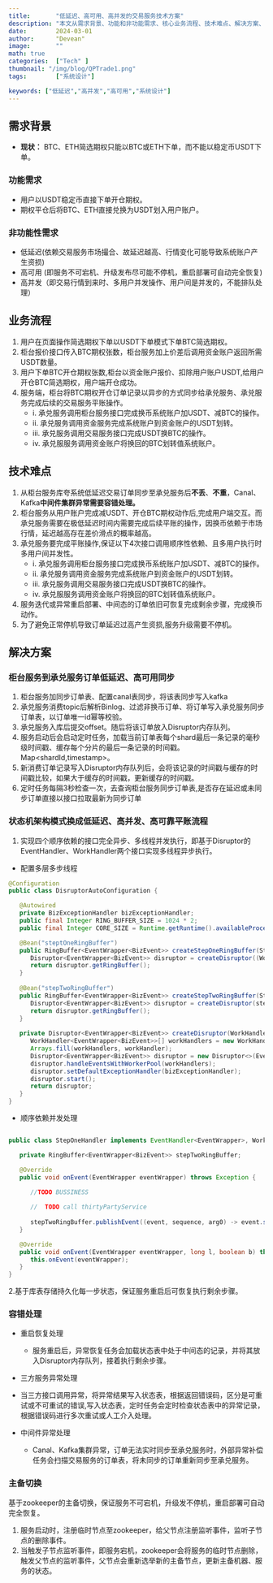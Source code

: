 ```yaml
---
title:       "低延迟、高可用、高并发的交易服务技术方案"
description: "本文从需求背景、功能和非功能需求、核心业务流程、技术难点、解决方案、核心逻辑实现以canal、kafka实现低延迟低耦合，以Disruptor、Mysql实现高并发,以zookeeper实现主备动态切换高可用"
date:        2024-03-01
author:      "Devean"
image:       ""
math: true
categories:  ["Tech" ]
thumbnail: "/img/blog/QPTrade1.png"
tags:        ["系统设计"]

keywords: ["低延迟","高并发","高可用","系统设计"]
---
```



## 需求背景
+ **现状：** BTC、ETH简选期权只能以BTC或ETH下单，而不能以稳定币USDT下单。

### 功能需求
+ 用户以USDT稳定币直接下单开仓期权。
+ 期权平仓后将BTC、ETH直接兑换为USDT划入用户账户。
### 非功能性需求
 + 低延迟(依赖交易服务市场撮合、故延迟越高、行情变化可能导致系统账户产生资损)
 + 高可用 (即服务不可宕机、升级发布尽可能不停机，重启部署可自动完全恢复)
 + 高并发（即交易行情到来时、多用户并发操作、用户间是并发的，不能排队处理）

## 业务流程
1. 用户在页面操作简选期权下单以USDT下单模式下单BTC简选期权。
2. 柜台报价接口传入BTC期权张数，柜台服务加上价差后调用资金账户返回所需USDT数量。
3. 用户下单BTC开仓期权张数,柜台以资金账户报价、扣除用户账户USDT,给用户开仓BTC简选期权，用户端开仓成功。
4. 服务端，柜台将BTC期权开仓订单记录以异步的方式同步给承兑服务、承兑服务完成后续的交易服务平账操作。
   + i. 承兑服务调用柜台服务接口完成换币系统账户加USDT、减BTC的操作。
   + ii. 承兑服务调用资金服务完成系统账户到资金账户的USDT划转。
   + iii. 承兑服务调用交易服务接口完成USDT换BTC的操作。
   + iv. 承兑服服务调用资金账户将换回的BTC划转值系统账户。
## 技术难点

1. 从柜台服务库夸系统低延迟交易订单同步至承兑服务后**不丢**、**不重**，Canal、Kafka**中间件集群异常需要容错处理。**
2. 柜台服务从用户账户完成减USDT、开仓BTC期权动作后,完成用户端交互。而承兑服务需要在极低延迟时间内需要完成后续平账的操作，因换币依赖于市场行情，延迟越高存在差价滑点的概率越高。
3. 承兑服务要完成平账操作,保证以下4次接口调用顺序性依赖、且多用户执行时多用户间并发性。
    + i. 承兑服务调用柜台服务接口完成换币系统账户加USDT、减BTC的操作。
    + ii. 承兑服务调用资金服务完成系统账户到资金账户的USDT划转。
    + iii. 承兑服务调用交易服务接口完成USDT换BTC的操作。
    + iv. 承兑服服务调用资金账户将换回的BTC划转值系统账户。
4. 服务迭代或异常重启部署、中间态的订单依旧可恢复完成剩余步骤，完成换币动作。
5. 为了避免正常停机导致订单延迟过高产生资损,服务升级需要不停机。

## 解决方案

### 柜台服务到承兑服务订单低延迟、高可用同步
1.  柜台服务加同步订单表、配置canal表同步，将该表同步写入kafka 
2.  承兑服务消费topic后解析Binlog、过滤非换币订单、将订单写入承兑服务同步订单表，以订单唯一id幂等校验。
3.  承兑服务入库后提交offset。随后将该订单放入Disruptor内存队列。
4.  服务启动后会启动定时任务，加载当前订单表每个shard最后一条记录的毫秒级时间戳、缓存每个分片的最后一条记录的时间戳。Map<shardId,timestamp>。
5.  新消费订单记录写入Disruptor内存队列后，会将该记录的时间戳与缓存的时间戳比较，如果大于缓存的时间戳，更新缓存的时间戳。
6.  定时任务每隔3秒检查一次，去查询柜台服务同步订单表,是否存在延迟或未同步订单直接以接口拉取最新为同步订单

### 状态机架构模式换成低延迟、高并发、高可靠平账流程


1. 实现四个顺序依赖的接口完全异步、多线程并发执行，即基于Disruptor的EventHandler、WorkHandler两个接口实现多线程异步执行。
+ 配置多层多步线程
```java
@Configuration
public class DisruptorAutoConfiguration {

   @Autowired
   private BizExceptionHandler bizExceptionHandler;
   public final Integer RING_BUFFER_SIZE = 1024 * 2;
   public final Integer CORE_SIZE = Runtime.getRuntime().availableProcessors();

   @Bean("steptOneRingBuffer")
   public RingBuffer<EventWrapper<BizEvent>> createStepOneRingBuffer(StepOneHandler stepOneHandler) {
      Disruptor<EventWrapper<BizEvent>> disruptor = createDisruptor((WorkHandler<EventWrapper<BizEvent>>) stepOneHandler, "stepOneHandler");
      return disruptor.getRingBuffer();
   }
   
   @Bean("stepTwoRingBuffer")
   public RingBuffer<EventWrapper<BizEvent>> createStepTwoRingBuffer(StepTwoHandler stepTwoHandler) {
      Disruptor<EventWrapper<BizEvent>> disruptor = createDisruptor(stepTwoHandler, "stepTwoHandler");
      return disruptor.getRingBuffer();
   }
   
   private Disruptor<EventWrapper<BizEvent>> createDisruptor(WorkHandler<EventWrapper<BizEvent>> workHandler, String workPrefix) {
      WorkHandler<EventWrapper<BizEvent>>[] workHandlers = new WorkHandler[CORE_SIZE];
      Arrays.fill(workHandlers, workHandler);
      Disruptor<EventWrapper<BizEvent>> disruptor = new Disruptor<>(EventWrapper::new, RING_BUFFER_SIZE, new DefaultThreadFactory(workPrefix), ProducerType.MULTI, new BlockingWaitStrategy());
      disruptor.handleEventsWithWorkerPool(workHandlers);
      disruptor.setDefaultExceptionHandler(bizExceptionHandler);
      disruptor.start();
      return disruptor;
   }
}

```
+ 顺序依赖并发处理
```java

public class StepOneHandler implements EventHandler<EventWrapper>, WorkHandler<EventWrapper> {

   private RingBuffer<EventWrapper<BizEvent>> stepTwoRingBuffer;

   @Override
   public void onEvent(EventWrapper eventWrapper) throws Exception {

      //TODO BUSSINESS
       
      //  TODO call thirtyPartyService
      
      stepTwoRingBuffer.publishEvent((event, sequence, arg0) -> event.setEvent(arg0), eventWrapper.getEvent());
   }

   @Override
   public void onEvent(EventWrapper eventWrapper, long l, boolean b) throws Exception {
      this.onEvent(eventWrapper);
   }
}
```

2.基于库表存储持久化每一步状态，保证服务重启后可恢复执行剩余步骤。



### 容错处理

+ 重启恢复处理
   
  + 服务重启后，异常恢复任务会加载状态表中处于中间态的记录，并将其放入Disruptor内存队列，接着执行剩余步骤。

+  三方服务异常处理

  + 当三方接口调用异常，将异常结果写入状态表，根据返回错误码，区分是可重试或不可重试的错误,写入状态表，定时任务会定时检查状态表中的异常记录，根据错误码进行多次重试或人工介入处理。

+ 中间件异常处理
   + Canal、Kafka集群异常，订单无法实时同步至承兑服务时，外部异常补偿任务会扫描交易服务的订单表，将未同步的订单重新同步至承兑服务。


### 主备切换

   基于zookeeper的主备切换，保证服务不可宕机，升级发不停机，重启部署可自动完全恢复。
1. 服务启动时，注册临时节点至zookeeper，给父节点注册监听事件，监听子节点的删除事件。
2. 当触发子节点监听事件，即服务宕机，zookeeper会将服务的临时节点删除，触发父节点的监听事件，父节点会重新选举新的主备节点，更新主备机器、服务的状态。





